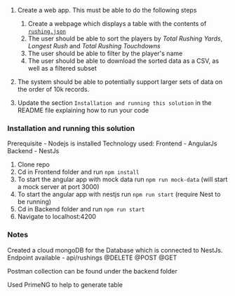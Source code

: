
1. Create a web app. This must be able to do the following steps
    1. Create a webpage which displays a table with the contents of [`rushing.json`](/rushing.json)
    2. The user should be able to sort the players by _Total Rushing Yards_, _Longest Rush_ and _Total Rushing Touchdowns_
    3. The user should be able to filter by the player's name
    4. The user should be able to download the sorted data as a CSV, as well as a filtered subset
    
2. The system should be able to potentially support larger sets of data on the order of 10k records.

3. Update the section `Installation and running this solution` in the README file explaining how to run your code

### Installation and running this solution

Prerequisite - Nodejs is installed
Technology used:
Frontend - AngularJs
Backend - NestJs

1. Clone repo
2. Cd in Frontend folder and run `npm install`
3. To start the angular app with mock data run `npm run mock-data` (will start a mock server at port 3000)
4. To start the angular app with nestjs run `npm run start` (require Nest to be running)
6. Cd in Backend folder and run `npm run start`
7. Navigate to localhost:4200

### Notes
Created a cloud mongoDB for the Database which is connected to NestJs.
Endpoint available - api/rushings @DELETE
                                  @POST
                                  @GET
                                
Postman collection can be found under the backend folder

Used PrimeNG to help to generate table
